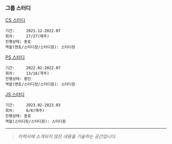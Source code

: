 ### 그룹 스터디

[CS 스터디](https://github.com/cs-study-org/cs-study)

```
기간:     2021.12-2022.07
회차:     27/27(매주)
진행상태: 종료
역할(멘토/스터디장/스터디원): 스터디장
```

[PS 스터디](https://github.com/cs-study-org/algorithm-study)

```
기간:     2022.02-2022.07
회차:     13/16(격주)
진행상태: 중단
역할(멘토/스터디장/스터디원): 스터디장
```

[JS 스터디](https://github.com/javascript-deep-dive-study-group/online/wiki)

```
기간:     2023.02-2023.03
회차:     6/6(매주)
진행상태: 종료
역할(스터디장/스터디원): 스터디원
```

***

> _이력서에 소개되지 않은 내용을 기술하는 공간입니다._
